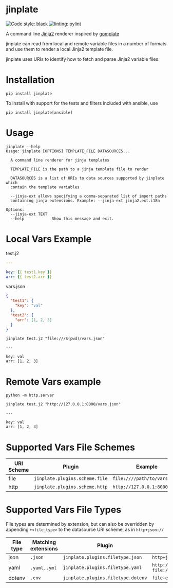 # jinplate

[![Code style: black](https://img.shields.io/badge/code%20style-black-000000.svg)](https://github.com/psf/black)
[![linting: pylint](https://img.shields.io/badge/linting-pylint-yellowgreen)](https://github.com/pylint-dev/pylint)

A command line [Jinja2](https://github.com/pallets/jinja) renderer inspired
by [gomplate](https://github.com/hairyhenderson/gomplate)

jinplate can read from local and remote variable files in a number of formats and use them
to render a local Jinja2 template file.

jinplate uses URIs to identify how to fetch and parse Jinja2 variable files.

# Installation
```
pip install jinplate
```

To install with support for the tests and filters included with ansible, use

```
pip install jinplate[ansible]
```

# Usage

```
jinplate --help
Usage: jinplate [OPTIONS] TEMPLATE_FILE DATASOURCES...

  A command line renderer for jinja templates

  TEMPLATE_FILE is the path to a jinja template file to render

  DATASOURCES is a list of URIs to data sources supported by jinplate which
  contain the template variables

  --jinja-ext allows specifying a comma-separated list of import paths
  containing jinja extensions. Example: --jinja-ext jinja2.ext.i18n

Options:
  --jinja-ext TEXT
  --help            Show this message and exit.
```

# Local Vars Example

test.j2
```yaml
---

key: {{ test1.key }}
arr: {{ test2.arr }}
```

vars.json
```json
{
  "test1": {
    "key": "val"
  },
  "test2": {
    "arr": [1, 2, 3]
  }
}
```

```
jinplate test.j2 "file:///$(pwd)/vars.json"

---

key: val
arr: [1, 2, 3]
```

# Remote Vars example

```
python -m http.server
```

```
jinplate test.j2 "http://127.0.0.1:8000/vars.json"

---

key: val
arr: [1, 2, 3]
```


# Supported Vars File Schemes
| URI Scheme | Plugin                         | Example                             |
|------------|--------------------------------|-------------------------------------|
| file       | `jinplate.plugins.scheme.file` | `file:////path/to/vars.yaml`        |
| http       | `jinplate.plugins.scheme.http` | `http://127.0.0.1:8000/vars`        |


# Supported Vars File Types
File types are determined by extension, but can also be overridden by appending
`+<file_type>` to the datasource URI scheme, as in `http+json://`

| File type | Matching extensions | Plugin                             | Example                                                          |
|-----------|---------------------|------------------------------------|------------------------------------------------------------------|
| json      | `.json`             | `jinplate.plugins.filetype.json`   | `http+json://127.0.0.1:8000/vars`                                |
| yaml      | `.yaml`, `.yml`     | `jinplate.plugins.filetype.yaml`   | `http://127.0.0.1:8000/vars.yml`<br>`file:////path/to/vars.yaml` |
| dotenv    | `.env`              | `jinplate.plugins.filetype.dotenv` | `file+env:////path/to/vars`                                      |
